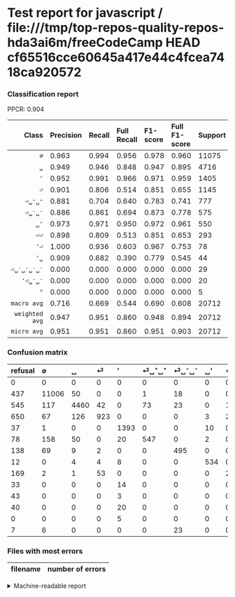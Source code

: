 # Test report for javascript / file:///tmp/top-repos-quality-repos-hda3ai6m/freeCodeCamp HEAD cf65516cce60645a417e44c4fcea7418ca920572

### Classification report

PPCR: 0.904

| Class | Precision | Recall | Full Recall | F1-score | Full F1-score | Support | Full Support | PPCR |
|------:|:----------|:-------|:------------|:---------|:---------|:--------|:-------------|:-----|
| `∅` | 0.963| 0.994| 0.956| 0.978| 0.960| 11075| 11512| 0.962 |
| `␣` | 0.949| 0.946| 0.848| 0.947| 0.895| 4716| 5261| 0.896 |
| `'` | 0.952| 0.991| 0.966| 0.971| 0.959| 1405| 1442| 0.974 |
| `⏎` | 0.901| 0.806| 0.514| 0.851| 0.655| 1145| 1795| 0.638 |
| `⏎␣⁺␣⁺` | 0.881| 0.704| 0.640| 0.783| 0.741| 777| 855| 0.909 |
| `⏎␣⁻␣⁻` | 0.886| 0.861| 0.694| 0.873| 0.778| 575| 713| 0.806 |
| `␣'` | 0.973| 0.971| 0.950| 0.972| 0.961| 550| 562| 0.979 |
| `⏎⏎` | 0.898| 0.809| 0.513| 0.851| 0.653| 293| 462| 0.634 |
| `'⏎` | 1.000| 0.936| 0.603| 0.967| 0.753| 78| 121| 0.645 |
| `'␣` | 0.909| 0.682| 0.390| 0.779| 0.545| 44| 77| 0.571 |
| `⏎␣⁻␣⁻␣⁻␣⁻` | 0.000| 0.000| 0.000| 0.000| 0.000| 29| 36| 0.806 |
| `'⏎␣⁻␣⁻` | 0.000| 0.000| 0.000| 0.000| 0.000| 20| 60| 0.333 |
| `"` | 0.000| 0.000| 0.000| 0.000| 0.000| 5| 5| 1.000 |
| `macro avg` | 0.716| 0.669| 0.544| 0.690| 0.608| 20712| 22901| 0.904 |
| `weighted avg` | 0.947| 0.951| 0.860| 0.948| 0.894| 20712| 22901| 0.904 |
| `micro avg` | 0.951| 0.951| 0.860| 0.951| 0.903| 20712| 22901| 0.904 |

### Confusion matrix

|refusal|  ∅| ␣| ⏎| '| ⏎␣⁺␣⁺| ⏎␣⁻␣⁻| ␣'| ⏎⏎| '␣| '⏎| '⏎␣⁻␣⁻| "| ⏎␣⁻␣⁻␣⁻␣⁻| 
|:---|:---|:---|:---|:---|:---|:---|:---|:---|:---|:---|:---|:---|:---|
|0 |0 |0 |0 |0 |0 |0 |0 |0 |0 |0 |0 |0 |0 |
|437 |11006 |50 |0 |0 |1 |18 |0 |0 |0 |0 |0 |0 |0 |
|545 |117 |4460 |42 |0 |73 |23 |0 |1 |0 |0 |0 |0 |0 |
|650 |67 |126 |923 |0 |0 |0 |3 |26 |0 |0 |0 |0 |0 |
|37 |1 |0 |0 |1393 |0 |0 |10 |0 |1 |0 |0 |0 |0 |
|78 |158 |50 |0 |20 |547 |0 |2 |0 |0 |0 |0 |0 |0 |
|138 |69 |9 |2 |0 |0 |495 |0 |0 |0 |0 |0 |0 |0 |
|12 |0 |4 |4 |8 |0 |0 |534 |0 |0 |0 |0 |0 |0 |
|169 |2 |1 |53 |0 |0 |0 |0 |237 |0 |0 |0 |0 |0 |
|33 |0 |0 |0 |14 |0 |0 |0 |0 |30 |0 |0 |0 |0 |
|43 |0 |0 |0 |3 |0 |0 |0 |0 |2 |73 |0 |0 |0 |
|40 |0 |0 |0 |20 |0 |0 |0 |0 |0 |0 |0 |0 |0 |
|0 |0 |0 |0 |5 |0 |0 |0 |0 |0 |0 |0 |0 |0 |
|7 |6 |0 |0 |0 |0 |23 |0 |0 |0 |0 |0 |0 |0 |

### Files with most errors

| filename | number of errors|
|:----:|:-----|

<details>
    <summary>Machine-readable report</summary>
```json
{
  "cl_report": {"\"": {"f1-score": 0.0, "precision": 0.0, "recall": 0.0, "support": 5}, "\u0027": {"f1-score": 0.9714086471408648, "precision": 0.9521531100478469, "recall": 0.9914590747330961, "support": 1405}, "\u0027\u23ce": {"f1-score": 0.9668874172185431, "precision": 1.0, "recall": 0.9358974358974359, "support": 78}, "\u0027\u23ce\u2423\u207b\u2423\u207b": {"f1-score": 0.0, "precision": 0.0, "recall": 0.0, "support": 20}, "\u0027\u2423": {"f1-score": 0.7792207792207791, "precision": 0.9090909090909091, "recall": 0.6818181818181818, "support": 44}, "macro avg": {"f1-score": 0.6901949206470775, "precision": 0.7162723978994432, "recall": 0.6691859054298318, "support": 20712}, "micro avg": {"f1-score": 0.9510428736964078, "precision": 0.9510428736964078, "recall": 0.9510428736964078, "support": 20712}, "weighted avg": {"f1-score": 0.9484725385506224, "precision": 0.9473981863152069, "recall": 0.9510428736964078, "support": 20712}, "\u2205": {"f1-score": 0.9782676325496645, "precision": 0.9632417293891126, "recall": 0.9937697516930023, "support": 11075}, "\u23ce": {"f1-score": 0.851083448593822, "precision": 0.9013671875, "recall": 0.8061135371179039, "support": 1145}, "\u23ce\u23ce": {"f1-score": 0.850987432675045, "precision": 0.8977272727272727, "recall": 0.8088737201365188, "support": 293}, "\u23ce\u2423\u207a\u2423\u207a": {"f1-score": 0.7825464949928469, "precision": 0.8808373590982287, "recall": 0.703989703989704, "support": 777}, "\u23ce\u2423\u207b\u2423\u207b": {"f1-score": 0.873015873015873, "precision": 0.8855098389982111, "recall": 0.8608695652173913, "support": 575}, "\u23ce\u2423\u207b\u2423\u207b\u2423\u207b\u2423\u207b": {"f1-score": 0.0, "precision": 0.0, "recall": 0.0, "support": 29}, "\u2423": {"f1-score": 0.9473237043330502, "precision": 0.948936170212766, "recall": 0.9457167090754877, "support": 4716}, "\u2423\u0027": {"f1-score": 0.9717925386715196, "precision": 0.9726775956284153, "recall": 0.9709090909090909, "support": 550}},
  "cl_report_full": {"\"": {"f1-score": 0.0, "precision": 0.0, "recall": 0.0, "support": 5}, "\u0027": {"f1-score": 0.9590361445783133, "precision": 0.9521531100478469, "recall": 0.9660194174757282, "support": 1442}, "\u0027\u23ce": {"f1-score": 0.7525773195876289, "precision": 1.0, "recall": 0.6033057851239669, "support": 121}, "\u0027\u23ce\u2423\u207b\u2423\u207b": {"f1-score": 0.0, "precision": 0.0, "recall": 0.0, "support": 60}, "\u0027\u2423": {"f1-score": 0.5454545454545454, "precision": 0.9090909090909091, "recall": 0.38961038961038963, "support": 77}, "macro avg": {"f1-score": 0.6077473746740902, "precision": 0.7162723978994432, "recall": 0.5441627570926612, "support": 22901}, "micro avg": {"f1-score": 0.9033086465044825, "precision": 0.9510428736964078, "recall": 0.8601371119165102, "support": 22901}, "weighted avg": {"f1-score": 0.8943022966355582, "precision": 0.9435845654096415, "recall": 0.8601371119165102, "support": 22901}, "\u2205": {"f1-score": 0.9596303077862064, "precision": 0.9632417293891126, "recall": 0.9560458651841557, "support": 11512}, "\u23ce": {"f1-score": 0.6548421426037602, "precision": 0.9013671875, "recall": 0.5142061281337047, "support": 1795}, "\u23ce\u23ce": {"f1-score": 0.6528925619834711, "precision": 0.8977272727272727, "recall": 0.512987012987013, "support": 462}, "\u23ce\u2423\u207a\u2423\u207a": {"f1-score": 0.7411924119241192, "precision": 0.8808373590982287, "recall": 0.639766081871345, "support": 855}, "\u23ce\u2423\u207b\u2423\u207b": {"f1-score": 0.7783018867924529, "precision": 0.8855098389982111, "recall": 0.6942496493688639, "support": 713}, "\u23ce\u2423\u207b\u2423\u207b\u2423\u207b\u2423\u207b": {"f1-score": 0.0, "precision": 0.0, "recall": 0.0, "support": 36}, "\u2423": {"f1-score": 0.8954924204397149, "precision": 0.948936170212766, "recall": 0.8477475765063676, "support": 5261}, "\u2423\u0027": {"f1-score": 0.9612961296129613, "precision": 0.9726775956284153, "recall": 0.9501779359430605, "support": 562}},
  "ppcr": 0.9044146543819047
}
```
</details>
